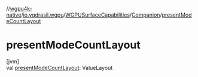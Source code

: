 //[wgpu4k-native](../../../../index.md)/[io.ygdrasil.wgpu](../../index.md)/[WGPUSurfaceCapabilities](../index.md)/[Companion](index.md)/[presentModeCountLayout](present-mode-count-layout.md)

# presentModeCountLayout

[jvm]\
val [presentModeCountLayout](present-mode-count-layout.md): ValueLayout